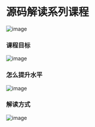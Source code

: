 # 源码解读系列课程
![image](https://user-images.githubusercontent.com/5234349/135604403-f4cc8f1e-6fc9-4cf5-b0d5-16f6771f1572.png)

### 课程目标
![image](https://user-images.githubusercontent.com/5234349/135604831-7c169db1-be91-42cd-a4a7-f68e1e1614b0.png)

### 怎么提升水平
![image](https://user-images.githubusercontent.com/5234349/135604623-891c55e7-d0b5-49cf-be50-c9a14e229255.png)

### 解读方式
![image](https://user-images.githubusercontent.com/5234349/135644294-763909aa-620f-4c22-b64a-0f8268e5222d.png)
